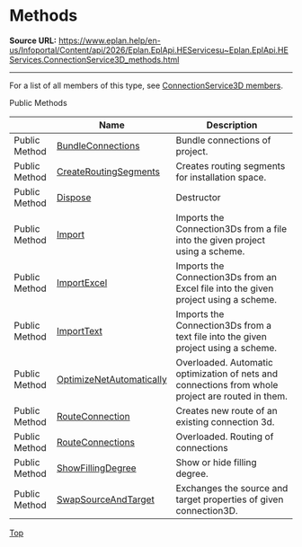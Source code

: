 # Methods

**Source URL:** https://www.eplan.help/en-us/Infoportal/Content/api/2026/Eplan.EplApi.HEServicesu~Eplan.EplApi.HEServices.ConnectionService3D_methods.html

---

For a list of all members of this type, see [ConnectionService3D members](Eplan.EplApi.HEServicesu~Eplan.EplApi.HEServices.ConnectionService3D_members.html).

Public Methods

|  | Name | Description |
| --- | --- | --- |
| Public Method | [BundleConnections](Eplan.EplApi.HEServicesu~Eplan.EplApi.HEServices.ConnectionService3D~BundleConnections.html) | Bundle connections of project. |
| Public Method | [CreateRoutingSegments](Eplan.EplApi.HEServicesu~Eplan.EplApi.HEServices.ConnectionService3D~CreateRoutingSegments.html) | Creates routing segments for installation space. |
| Public Method | [Dispose](Eplan.EplApi.HEServicesu~Eplan.EplApi.HEServices.ConnectionService3D~Dispose().html) | Destructor |
| Public Method | [Import](Eplan.EplApi.HEServicesu~Eplan.EplApi.HEServices.ConnectionService3D~Import.html) | Imports the Connection3Ds from a file into the given project using a scheme. |
| Public Method | [ImportExcel](Eplan.EplApi.HEServicesu~Eplan.EplApi.HEServices.ConnectionService3D~ImportExcel.html) | Imports the Connection3Ds from an Excel file into the given project using a scheme. |
| Public Method | [ImportText](Eplan.EplApi.HEServicesu~Eplan.EplApi.HEServices.ConnectionService3D~ImportText.html) | Imports the Connection3Ds from a text file into the given project using a scheme. |
| Public Method | [OptimizeNetAutomatically](Eplan.EplApi.HEServicesu~Eplan.EplApi.HEServices.ConnectionService3D~OptimizeNetAutomatically.html) | Overloaded. Automatic optimization of nets and connections from whole project are routed in them. |
| Public Method | [RouteConnection](Eplan.EplApi.HEServicesu~Eplan.EplApi.HEServices.ConnectionService3D~RouteConnection.html) | Creates new route of an existing connection 3d. |
| Public Method | [RouteConnections](Eplan.EplApi.HEServicesu~Eplan.EplApi.HEServices.ConnectionService3D~RouteConnections.html) | Overloaded. Routing of connections |
| Public Method | [ShowFillingDegree](Eplan.EplApi.HEServicesu~Eplan.EplApi.HEServices.ConnectionService3D~ShowFillingDegree.html) | Show or hide filling degree. |
| Public Method | [SwapSourceAndTarget](Eplan.EplApi.HEServicesu~Eplan.EplApi.HEServices.ConnectionService3D~SwapSourceAndTarget.html) | Exchanges the source and target properties of given connection3D. |

[Top](#top)
